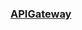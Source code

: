 ### [APIGateway]([https://www.example.com](https://github.com/Nurkhan01/apigateway-balonskiy)https://github.com/Nurkhan01/apigateway-balonskiy)
